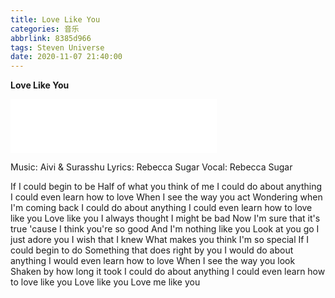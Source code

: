 ```yaml
---
title: Love Like You
categories: 音乐
abbrlink: 8385d966
tags: Steven Universe
date: 2020-11-07 21:40:00
---
```

**Love Like You**
<iframe frameborder="no" border="0" marginwidth="0" marginheight="0" width=330 height=86 src="//music.163.com/outchain/player?type=2&id=481876029&auto=0&height=66"></iframe>

Music: Aivi & Surasshu
Lyrics: Rebecca Sugar
Vocal: Rebecca Sugar

If I could begin to be
Half of what you think of me
I could do about anything
I could even learn how to love
When I see the way you act
Wondering when I'm coming back
I could do about anything
I could even learn how to love like you
Love like you
I always thought I might be bad
Now I'm sure that it's true
'cause I think you're so good
And I'm nothing like you
Look at you go
I just adore you
I wish that I knew
What makes you think I'm so special
If I could begin to do
Something that does right by you
I would do about anything
I would even learn how to love
When I see the way you look
Shaken by how long it took
I could do about anything
I could even learn how to love like you
Love like you
Love me like you
